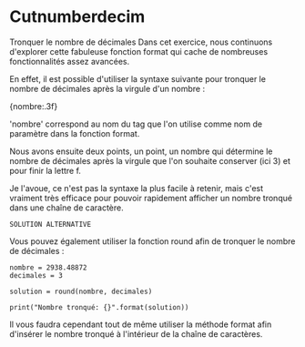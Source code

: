 # Cutnumberdecim
Tronquer le nombre de décimales 
Dans cet exercice, nous continuons d'explorer cette fabuleuse fonction format qui cache de nombreuses fonctionnalités assez avancées.

En effet, il est possible d'utiliser la syntaxe suivante pour tronquer le nombre de décimales après la virgule d'un nombre :

{nombre:.3f} 

'nombre' correspond au nom du tag que l'on utilise comme nom de paramètre dans la fonction format.

Nous avons ensuite deux points, un point, un nombre qui détermine le nombre de décimales après la virgule que l'on souhaite conserver (ici 3) et pour finir la lettre f.

Je l'avoue, ce n'est pas la syntaxe la plus facile à retenir, mais c'est vraiment très efficace pour pouvoir rapidement afficher un nombre tronqué dans une chaîne de caractère.

    SOLUTION ALTERNATIVE

Vous pouvez également utiliser la fonction round afin de tronquer le nombre de décimales :

    nombre = 2938.48872
    decimales = 3
     
    solution = round(nombre, decimales)
     
    print("Nombre tronqué: {}".format(solution))

Il vous faudra cependant tout de même utiliser la méthode format afin d'insérer le nombre tronqué à l'intérieur de la chaîne de caractères.
